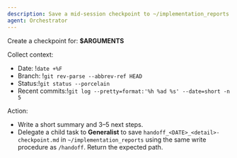 ```yaml
---
description: Save a mid-session checkpoint to ~/implementation_reports via Generalist
agent: Orchestrator
---
```

Create a checkpoint for: **$ARGUMENTS**

Collect context:
- Date: !`date +%F`
- Branch: !`git rev-parse --abbrev-ref HEAD`
- Status:!`git status --porcelain`
- Recent commits:!`git log --pretty=format:'%h %ad %s' --date=short -n 5`

Action:
- Write a short summary and 3–5 next steps.
- Delegate a child task to **Generalist** to save `handoff_<DATE>_<detail>-checkpoint.md` in `~/implementation_reports` using the same write procedure as `/handoff`.
Return the expected path.
